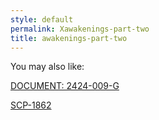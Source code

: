 ```yaml
---
style: default
permalink: Xawakenings-part-two
title: awakenings-part-two
---
```

You may also like:

[DOCUMENT: 2424-009-G](http://scp-wiki.net/blast-processing)

[SCP-1862](http://scp-wiki.net/scp-1862)
